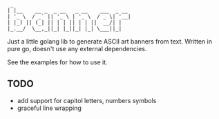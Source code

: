 ```
 _                                      
| |__    __ _  _ __   _ __    ___  _ __ 
| '_ \  / _` || '_ \ | '_ \  / _ \| '__|
| |_) || (_| || | | || | | ||  __/| |   
|_.__/  \__,_||_| |_||_| |_| \___||_| 

```

Just a little golang lib to generate ASCII art banners from text. Written in pure go, doesn't use any external dependencies. 

See the examples for how to use it. 

## TODO
 - add support for capitol letters, numbers symbols
 - graceful line wrapping